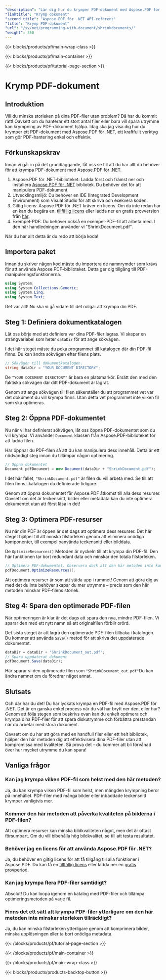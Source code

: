 ```yaml
---
"description": "Lär dig hur du krymper PDF-dokument med Aspose.PDF för .NET i den här steg-för-steg-guiden. Optimera PDF-resurser och minska filstorleken utan att kompromissa med kvaliteten."
"linktitle": "Krymp dokument"
"second_title": "Aspose.PDF för .NET API-referens"
"title": "Krymp PDF-dokument"
"url": "/sv/net/programming-with-document/shrinkdocuments/"
"weight": 350
---
```


{{< blocks/products/pf/main-wrap-class >}}

{{< blocks/products/pf/main-container >}}

{{< blocks/products/pf/tutorial-page-section >}}

# Krymp PDF-dokument

## Introduktion

Vill du minska storleken på dina PDF-filer utan problem? Då har du kommit rätt! Oavsett om du hanterar ett stort antal filer eller bara vill spara utrymme kan krympning av PDF-dokument hjälpa. Idag ska jag visa dig hur du krymper ett PDF-dokument med Aspose.PDF för .NET, ett kraftfullt verktyg som gör PDF-hantering enkel och effektiv.

## Förkunskapskrav

Innan vi går in på det grundläggande, låt oss se till att du har allt du behöver för att krympa PDF-dokument med Aspose.PDF för .NET.

1. Aspose.PDF för .NET-biblioteket: Ladda först och främst ner och installera [Aspose.PDF för .NET](https://releases.aspose.com/pdf/net/) bibliotek. Du behöver det för att manipulera PDF-dokument.
2. Utvecklingsmiljö: Du behöver en IDE (Integrated Development Environment) som Visual Studio för att skriva och exekvera koden.
3. Giltig licens: Aspose.PDF för .NET kräver en licens. Om du inte redan har en kan du begära en. [tillfällig licens](https://purchase.aspose.com/temporary-license/) eller ladda ner en gratis provversion från [här](https://releases.aspose.com/).
4. Exempel-PDF: Du behöver också en exempel-PDF-fil att arbeta med. I den här handledningen använder vi "ShrinkDocument.pdf".

När du har allt detta är du redo att börja koda!


## Importera paket

Innan du skriver någon kod måste du importera de namnrymder som krävs för att använda Aspose.PDF-biblioteket. Detta ger dig tillgång till PDF-manipuleringsfunktionerna.

```csharp
using System;
using System.Collections.Generic;
using System.Linq;
using System.Text;
```

Det var allt! Nu ska vi gå vidare till det roliga: att krympa din PDF.

## Steg 1: Definiera dokumentkatalogen

Låt oss börja med att definiera var dina PDF-filer lagras. Vi skapar en strängvariabel som heter `dataDir` för att ange sökvägen.

I det här steget måste du peka programmet till katalogen där din PDF-fil finns. Du kan ändra sökvägen efter filens plats.

```csharp
// Sökvägen till dokumentkatalogen.
string dataDir = "YOUR DOCUMENT DIRECTORY";
```

De `"YOUR DOCUMENT DIRECTORY"` är bara en platsmarkör. Ersätt den med den faktiska sökvägen där ditt PDF-dokument är lagrat.

Genom att ange sökvägen till filen säkerställer du att programmet vet var det dokument du vill krympa finns. Utan detta vet programmet inte vilken fil som ska optimeras.


## Steg 2: Öppna PDF-dokumentet

Nu när vi har definierat sökvägen, låt oss öppna PDF-dokumentet som du vill krympa. Vi använder `Document` klassen från Aspose.PDF-biblioteket för att ladda filen.

Här öppnar du PDF-filen så att du kan manipulera dess innehåll. Detta är ett nödvändigt steg innan du tillämpar någon optimering.

```csharp
// Öppna dokumentet
Document pdfDocument = new Document(dataDir + "ShrinkDocument.pdf");
```

I det här fallet, `"ShrinkDocument.pdf"` är filen du vill arbeta med. Se till att filen finns i katalogen du definierade tidigare.

Genom att öppna dokumentet får Aspose.PDF åtkomst till alla dess resurser. Oavsett om det är teckensnitt, bilder eller metadata kan du inte optimera dokumentet utan att först läsa in det!

## Steg 3: Optimera PDF-resurser

Nu när din PDF är öppen är det dags att optimera dess resurser. Det här steget hjälper till att minska filstorleken genom att eliminera onödiga komponenter, till exempel oanvända teckensnitt eller bilddata.

De `OptimizeResources()` Metoden är nyckeln till att krympa din PDF-fil. Den här funktionen tar bort redundant data och minskar den totala filstorleken.

```csharp
// Optimera PDF-dokumentet. Observera dock att den här metoden inte kan garantera dokumentkrympning.
pdfDocument.OptimizeResources();
```

Att optimera resurser är som att städa upp i rummet! Genom att göra dig av med det du inte behöver skapar du mer utrymme – precis som den här metoden minskar PDF-filens storlek.

## Steg 4: Spara den optimerade PDF-filen

När optimeringen är klar är det dags att spara den nya, mindre PDF-filen. Vi sparar den med ett nytt namn så att originalfilen förblir orörd.

Det sista steget är att lagra den optimerade PDF-filen tillbaka i katalogen. Du kommer att använda `Save()` metod för att skriva det uppdaterade dokumentet.

```csharp
dataDir = dataDir + "ShrinkDocument_out.pdf";
// Spara uppdaterat dokument
pdfDocument.Save(dataDir);
```

Här sparar vi den optimerade filen som `"ShrinkDocument_out.pdf"`Du kan ändra namnet om du föredrar något annat.

## Slutsats

Och där har du det! Du har lyckats krympa en PDF-fil med Aspose.PDF för .NET. Det är en ganska enkel process när du väl har brytt ner den, eller hur? Genom att följa stegen som beskrivs ovan kan du enkelt optimera och krympa dina PDF-filer för att spara diskutrymme och förbättra prestandan när du arbetar med stora dokument.

Oavsett om du har att göra med en handfull filer eller ett helt bibliotek, hjälper den här metoden dig att effektivisera dina PDF-filer utan att kompromissa med kvaliteten. Så prova det – du kommer att bli förvånad över hur mycket utrymme du kan spara!

## Vanliga frågor

### Kan jag krympa vilken PDF-fil som helst med den här metoden?
Ja, du kan krympa vilken PDF-fil som helst, men mängden krympning beror på innehållet. PDF-filer med många bilder eller inbäddade teckensnitt krymper vanligtvis mer.

### Kommer den här metoden att påverka kvaliteten på bilderna i PDF-filen?
Att optimera resurser kan minska bildkvaliteten något, men det är oftast försumbart. Om du vill bibehålla hög bildkvalitet, se till att testa resultatet.

### Behöver jag en licens för att använda Aspose.PDF för .NET?
Ja, du behöver en giltig licens för att få tillgång till alla funktioner i Aspose.PDF. Du kan få en [tillfällig licens](https://purchase.aspose.com/temporary-license/) eller ladda ner en [gratis provperiod](https://releases.aspose.com/).

### Kan jag krympa flera PDF-filer samtidigt?
Absolut! Du kan loopa igenom en katalog med PDF-filer och tillämpa optimeringsmetoden på varje fil.

### Finns det ett sätt att krympa PDF-filer ytterligare om den här metoden inte minskar storleken tillräckligt?
Ja, du kan minska filstorleken ytterligare genom att komprimera bilder, minska upplösningen eller ta bort onödiga metadata.

{{< /blocks/products/pf/tutorial-page-section >}}

{{< /blocks/products/pf/main-container >}}

{{< /blocks/products/pf/main-wrap-class >}}

{{< blocks/products/products-backtop-button >}}
